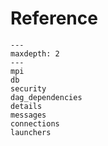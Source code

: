 # Reference

```{toctree}
---
maxdepth: 2
---
mpi
db
security
dag_dependencies
details
messages
connections
launchers
```
